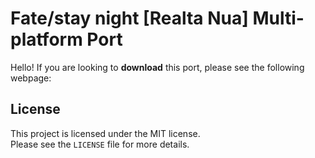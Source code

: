 
# Fate/stay night [Realta Nua] Multi-platform Port

Hello! If you are looking to **download** this port, please see the following webpage:  

## License

This project is licensed under the MIT license.  
Please see the `LICENSE` file for more details.  
